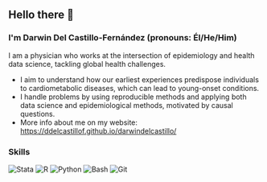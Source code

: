 ## Hello there 👋

### I'm Darwin Del Castillo-Fernández (pronouns: Él/He/Him) 

I am a physician who works at the intersection of epidemiology and health data science, tackling global health challenges.

- I aim to understand how our earliest experiences predispose individuals to cardiometabolic diseases, which can lead to young-onset conditions.
- I handle problems by using reproducible methods and applying both data science and epidemiological methods, motivated by causal questions.
- More info about me on my website: https://ddelcastillof.github.io/darwindelcastillo/
  
### Skills
![Stata](https://img.shields.io/badge/-Stata-1f5582?style=flat&logo=stata)
![R](https://img.shields.io/badge/-R-276DC3?style=flat&logo=r)
![Python](https://img.shields.io/badge/-Python-3776AB?style=flat&logo=python)
![Bash](https://img.shields.io/badge/-Bash-4EAA25?style=flat&logo=gnu-bash)
![Git](https://img.shields.io/badge/-Git-F05032?style=flat&logo=git)
